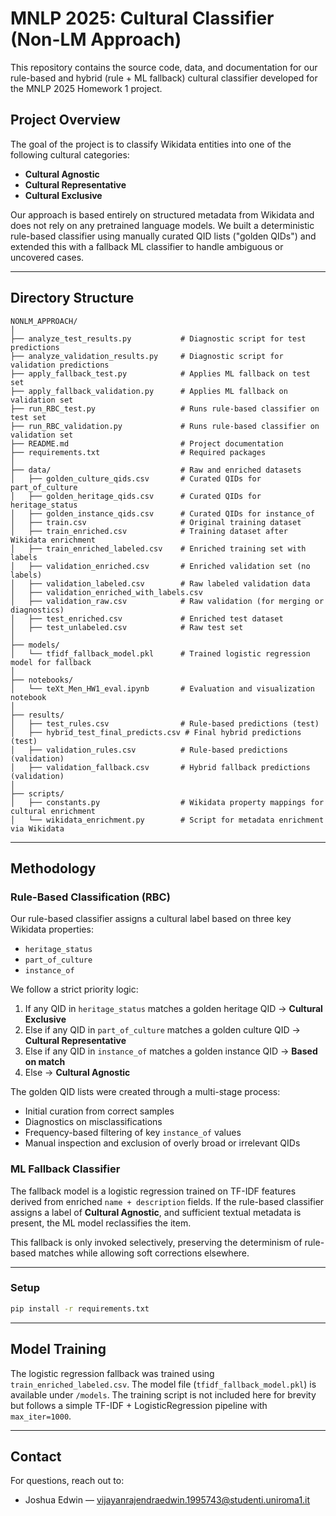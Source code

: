 # MNLP 2025: Cultural Classifier (Non-LM Approach)

This repository contains the source code, data, and documentation for our rule-based and hybrid (rule + ML fallback) cultural classifier developed for the MNLP 2025 Homework 1 project.

## Project Overview

The goal of the project is to classify Wikidata entities into one of the following cultural categories:

* **Cultural Agnostic**
* **Cultural Representative**
* **Cultural Exclusive**

Our approach is based entirely on structured metadata from Wikidata and does not rely on any pretrained language models. We built a deterministic rule-based classifier using manually curated QID lists ("golden QIDs") and extended this with a fallback ML classifier to handle ambiguous or uncovered cases.

---

## Directory Structure

```plaintext
NONLM_APPROACH/
│
├── analyze_test_results.py           # Diagnostic script for test predictions
├── analyze_validation_results.py     # Diagnostic script for validation predictions
├── apply_fallback_test.py            # Applies ML fallback on test set
├── apply_fallback_validation.py      # Applies ML fallback on validation set
├── run_RBC_test.py                   # Runs rule-based classifier on test set
├── run_RBC_validation.py             # Runs rule-based classifier on validation set
├── README.md                         # Project documentation
├── requirements.txt                  # Required packages
│
├── data/                             # Raw and enriched datasets
│   ├── golden_culture_qids.csv       # Curated QIDs for part_of_culture
│   ├── golden_heritage_qids.csv      # Curated QIDs for heritage_status
│   ├── golden_instance_qids.csv      # Curated QIDs for instance_of
│   ├── train.csv                     # Original training dataset
│   ├── train_enriched.csv            # Training dataset after Wikidata enrichment
│   ├── train_enriched_labeled.csv    # Enriched training set with labels
│   ├── validation_enriched.csv       # Enriched validation set (no labels)
│   ├── validation_labeled.csv        # Raw labeled validation data
│   ├── validation_enriched_with_labels.csv
│   ├── validation_raw.csv            # Raw validation (for merging or diagnostics)
│   ├── test_enriched.csv             # Enriched test dataset
│   ├── test_unlabeled.csv            # Raw test set
│
├── models/
│   └── tfidf_fallback_model.pkl      # Trained logistic regression model for fallback
│
├── notebooks/
│   └── teXt_Men_HW1_eval.ipynb       # Evaluation and visualization notebook
│
├── results/
│   ├── test_rules.csv                # Rule-based predictions (test)
│   ├── hybrid_test_final_predicts.csv # Final hybrid predictions (test)
│   ├── validation_rules.csv          # Rule-based predictions (validation)
│   ├── validation_fallback.csv       # Hybrid fallback predictions (validation)
│
├── scripts/
│   ├── constants.py                  # Wikidata property mappings for cultural enrichment
│   └── wikidata_enrichment.py        # Script for metadata enrichment via Wikidata
```

---

## Methodology

### Rule-Based Classification (RBC)

Our rule-based classifier assigns a cultural label based on three key Wikidata properties:

* `heritage_status`
* `part_of_culture`
* `instance_of`

We follow a strict priority logic:

1. If any QID in `heritage_status` matches a golden heritage QID → **Cultural Exclusive**
2. Else if any QID in `part_of_culture` matches a golden culture QID → **Cultural Representative**
3. Else if any QID in `instance_of` matches a golden instance QID → **Based on match**
4. Else → **Cultural Agnostic**

The golden QID lists were created through a multi-stage process:

* Initial curation from correct samples
* Diagnostics on misclassifications
* Frequency-based filtering of key `instance_of` values
* Manual inspection and exclusion of overly broad or irrelevant QIDs

### ML Fallback Classifier

The fallback model is a logistic regression trained on TF-IDF features derived from enriched `name + description` fields. If the rule-based classifier assigns a label of **Cultural Agnostic**, and sufficient textual metadata is present, the ML model reclassifies the item.

This fallback is only invoked selectively, preserving the determinism of rule-based matches while allowing soft corrections elsewhere.

---



### Setup

```bash
pip install -r requirements.txt
```

---

## Model Training

The logistic regression fallback was trained using `train_enriched_labeled.csv`. The model file (`tfidf_fallback_model.pkl`) is available under `/models`. The training script is not included here for brevity but follows a simple TF-IDF + LogisticRegression pipeline with `max_iter=1000`.



---

## Contact

For questions, reach out to:

* Joshua Edwin — [vijayanrajendraedwin.1995743@studenti.uniroma1.it](mailto:vijayanrajendraedwin.1995743@studenti.uniroma1.it)
